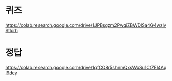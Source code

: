 # 퀴즈
https://colab.research.google.com/drive/1JPBsgzm2PwqiZBWDISa4G4wzlvStlcrh
<br>
# 정답
https://colab.research.google.com/drive/1qfCO8r5shnmQxsWxSu1Ct7EI4AqI9dey

